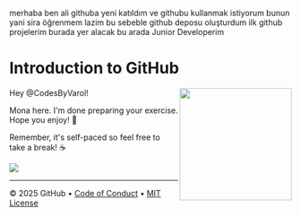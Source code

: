 merhaba ben ali
githuba yeni katıldım
ve githubu kullanmak
istiyorum 
bunun yani sira öğrenmem 
lazim 
bu sebeble
github deposu oluşturdum 
ilk github projelerim 
burada yer alacak 
bu arada Junior Developerim

# Introduction to GitHub

<img src="https://octodex.github.com/images/Professortocat_v2.png" align="right" height="200px" />

Hey @CodesByVarol!

Mona here. I'm done preparing your exercise. Hope you enjoy! 💚

Remember, it's self-paced so feel free to take a break! ☕️

[![](https://img.shields.io/badge/Go%20to%20Exercise-%E2%86%92-1f883d?style=for-the-badge&logo=github&labelColor=197935)](https://github.com/CodesByVarol/CodesByVarol/issues/1)

---

&copy; 2025 GitHub &bull; [Code of Conduct](https://www.contributor-covenant.org/version/2/1/code_of_conduct/code_of_conduct.md) &bull; [MIT License](https://gh.io/mit)


